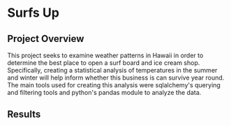 # Surfs Up

## Project Overview

This project seeks to examine weather patterns in Hawaii in order to determine the best place to open a surf board and ice cream shop. Specifically, creating a statistical analysis of temperatures in the summer and winter will help inform whether this business is can survive year round. The main tools used for creating this analysis were sqlalchemy's querying and filtering tools and python's pandas module to analyze the data.

## Results

